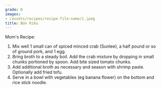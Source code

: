 ```yaml
---
grade: D
images:
- /assets/recipes/recipe-file-name/1.jpeg
title: Bún Riêu
---
```

<!-- stub -->

<!-- endstub -->

Mom's Recipe:
1. Mix well 1 small can of spiced minced crab (Sunlee), a half pound or so of ground pork, and 1 egg.
2. Bring broth to a steady boil. Add the crab mixture by dropping in small chunks portioned by spoon. Add bite sized tomato chunks.
3. Add additional broth as necessary and season with shrimp paste. Optionally add fried tofu.
4. Serve in a bowl with vegetables (eg banana flower) on the bottom and rice stick noodle.